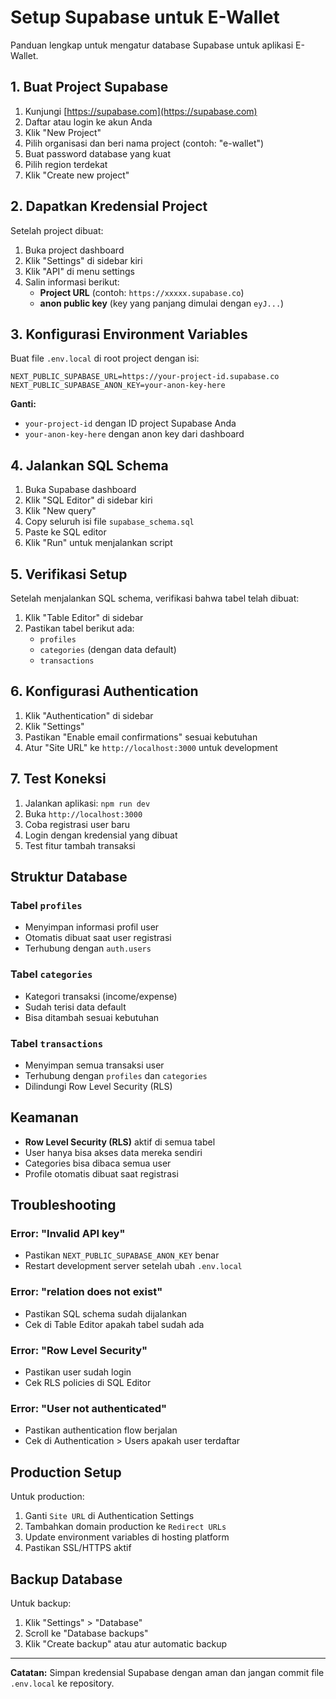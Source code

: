# Setup Supabase untuk E-Wallet

Panduan lengkap untuk mengatur database Supabase untuk aplikasi E-Wallet.

## 1. Buat Project Supabase

1. Kunjungi [https://supabase.com](https://supabase.com)
2. Daftar atau login ke akun Anda
3. Klik "New Project"
4. Pilih organisasi dan beri nama project (contoh: "e-wallet")
5. Buat password database yang kuat
6. Pilih region terdekat
7. Klik "Create new project"

## 2. Dapatkan Kredensial Project

Setelah project dibuat:

1. Buka project dashboard
2. Klik "Settings" di sidebar kiri
3. Klik "API" di menu settings
4. Salin informasi berikut:
   - **Project URL** (contoh: `https://xxxxx.supabase.co`)
   - **anon public key** (key yang panjang dimulai dengan `eyJ...`)

## 3. Konfigurasi Environment Variables

Buat file `.env.local` di root project dengan isi:

```env
NEXT_PUBLIC_SUPABASE_URL=https://your-project-id.supabase.co
NEXT_PUBLIC_SUPABASE_ANON_KEY=your-anon-key-here
```

**Ganti:**
- `your-project-id` dengan ID project Supabase Anda
- `your-anon-key-here` dengan anon key dari dashboard

## 4. Jalankan SQL Schema

1. Buka Supabase dashboard
2. Klik "SQL Editor" di sidebar kiri
3. Klik "New query"
4. Copy seluruh isi file `supabase_schema.sql`
5. Paste ke SQL editor
6. Klik "Run" untuk menjalankan script

## 5. Verifikasi Setup

Setelah menjalankan SQL schema, verifikasi bahwa tabel telah dibuat:

1. Klik "Table Editor" di sidebar
2. Pastikan tabel berikut ada:
   - `profiles`
   - `categories` (dengan data default)
   - `transactions`

## 6. Konfigurasi Authentication

1. Klik "Authentication" di sidebar
2. Klik "Settings"
3. Pastikan "Enable email confirmations" sesuai kebutuhan
4. Atur "Site URL" ke `http://localhost:3000` untuk development

## 7. Test Koneksi

1. Jalankan aplikasi: `npm run dev`
2. Buka `http://localhost:3000`
3. Coba registrasi user baru
4. Login dengan kredensial yang dibuat
5. Test fitur tambah transaksi

## Struktur Database

### Tabel `profiles`
- Menyimpan informasi profil user
- Otomatis dibuat saat user registrasi
- Terhubung dengan `auth.users`

### Tabel `categories`
- Kategori transaksi (income/expense)
- Sudah terisi data default
- Bisa ditambah sesuai kebutuhan

### Tabel `transactions`
- Menyimpan semua transaksi user
- Terhubung dengan `profiles` dan `categories`
- Dilindungi Row Level Security (RLS)

## Keamanan

- **Row Level Security (RLS)** aktif di semua tabel
- User hanya bisa akses data mereka sendiri
- Categories bisa dibaca semua user
- Profile otomatis dibuat saat registrasi

## Troubleshooting

### Error: "Invalid API key"
- Pastikan `NEXT_PUBLIC_SUPABASE_ANON_KEY` benar
- Restart development server setelah ubah `.env.local`

### Error: "relation does not exist"
- Pastikan SQL schema sudah dijalankan
- Cek di Table Editor apakah tabel sudah ada

### Error: "Row Level Security"
- Pastikan user sudah login
- Cek RLS policies di SQL Editor

### Error: "User not authenticated"
- Pastikan authentication flow berjalan
- Cek di Authentication > Users apakah user terdaftar

## Production Setup

Untuk production:

1. Ganti `Site URL` di Authentication Settings
2. Tambahkan domain production ke `Redirect URLs`
3. Update environment variables di hosting platform
4. Pastikan SSL/HTTPS aktif

## Backup Database

Untuk backup:

1. Klik "Settings" > "Database"
2. Scroll ke "Database backups"
3. Klik "Create backup" atau atur automatic backup

---

**Catatan:** Simpan kredensial Supabase dengan aman dan jangan commit file `.env.local` ke repository.